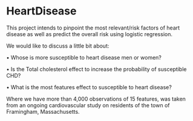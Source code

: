 # HeartDisease
This project intends to pinpoint the most relevant/risk factors of heart disease as well as predict the overall risk using logistic regression.

We would like to discuss a little bit about:

•      Whose is more susceptible to heart disease men or women?

•      Is the Total cholesterol effect to increase the probability of susceptible CHD?

•      What is the most features effect to susceptible to heart disease?

Where we have more than 4,000 observations of 15 features, was taken from an ongoing cardiovascular study on residents of the town of Framingham, Massachusetts.
